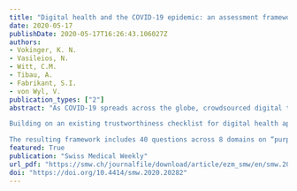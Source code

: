 ```yaml
---
title: "Digital health and the COVID-19 epidemic: an assessment framework for apps from and epidemiological and legal perspective"
date: 2020-05-17
publishDate: 2020-05-17T16:26:43.106027Z
authors: 
- Vokinger, K. N.
- Vasileios, N.
- Witt, C.M.
- Tibau, A.
- Fabrikant, S.I.
- von Wyl, V. 
publication_types: ["2"]
abstract: "As COVID-19 spreads across the globe, crowdsourced digital technology harbours the potential to improve surveillance and epidemic control, primarily through increased information coverage, higher information speed, fast case tracking and improved proximity tracing. Targeting those aims, COVID-19-related smartphone and web-based health applications are continuously emerging, leading to a multitude of options, raising ethical and legal challenges and potentially overwhelming end users.

Building on an existing trustworthiness checklist for digital health applications, we searched the literature and developed a framework to guide the assessment of smartphone and web-based applications that aim to contribute to controlling the current epidemic or mitigating its effects. It further integrates epidemiological subject knowledge and a legal analysis, outlining the mechanisms through which new applications can support the fight against COVID-19.

The resulting framework includes 40 questions across 8 domains on “purpose”, “usability”, “information accuracy”, “organisational attributes / reputation”, “transparency”, “privacy” and “user control / self-determination”. All questions should be primarily answerable from publicly available data, as provided by application manufacturers. The framework aims to guide end users in choosing a transparent, safe and valuable application and suggests a set of information items that developers ideally make available to allow a balanced judgement and facilitate the trustworthiness of their products."
featured: True
publication: "Swiss Medical Weekly"
url_pdf: "https://smw.ch/journalfile/download/article/ezm_smw/en/smw.2020.20282/e359eb6ecb082f7e2facbca2a8b31cc5debec591/smw_2020_20282.pdf/rsrc/jf"
doi: "https://doi.org/10.4414/smw.2020.20282"
---
```


